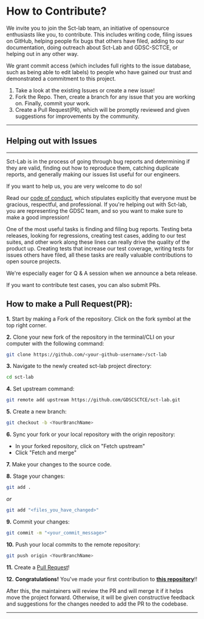 # How to Contribute?

We invite you to join the Sct-lab team, an initiative of opensource enthusiasts like you, to contribute. This includes writing code, filing issues on GitHub, helping people 
fix bugs that others have filed, adding to our documentation, doing outreach about Sct-Lab and GDSC-SCTCE, or helping out in any other way.

We grant commit access (which includes full rights to the issue
database, such as being able to edit labels) to people who have gained
our trust and demonstrated a commitment to this project.
1. Take a look at the existing Issues or create a new issue! 
2. Fork the Repo. Then, create a branch for any issue that you are working on. Finally, commit your work.
3. Create a Pull Request(PR), which will be promptly reviewed and given suggestions for improvements by the community.

---

## Helping out with Issues
-----------------------

Sct-Lab is in the process of going through bug reports and determining if they are valid, finding out
how to reproduce them, catching duplicate reports, and generally making our issues list
useful for our engineers.

If you want to help us, you are very welcome to do so!

Read our [code of conduct](CODE_OF_CONDUCT.md), which stipulates explicitly
that everyone must be gracious, respectful, and professional. If you're helping out
with Sct-lab, you are representing the GDSC team, and so you want to make sure to
make a good impression!

One of the most useful tasks is finding and filing bug reports. Testing
beta releases, looking for regressions, creating test cases, adding to our test suites, and
other work along these lines can really drive the quality of the product up. Creating tests
that increase our test coverage, writing tests for issues others have filed, all these tasks
are really valuable contributions to open source projects.

We're especially eager for Q & A session when we announce a beta release.

If you want to contribute test cases, you can also submit PRs.


## How to make a Pull Request(PR):

**1.** Start by making a Fork of the repository. Click on the fork symbol at the top right corner.

**2.** Clone your new fork of the repository in the terminal/CLI on your computer with the following command:

```bash
git clone https://github.com/<your-github-username>/sct-lab
```

**3.** Navigate to the newly created sct-lab project directory:

```bash
cd sct-lab
```

**4.** Set upstream command:

```bash
git remote add upstream https://github.com/GDSCSCTCE/sct-lab.git
```

**5.** Create a new branch:

```bash
git checkout -b <YourBranchName>
```

**6.** Sync your fork or your local repository with the origin repository:

- In your forked repository, click on "Fetch upstream"
- Click "Fetch and merge"

**7.** Make your changes to the source code.

**8.** Stage your changes:

```bash
git add .
```

_or_

```bash
git add "<files_you_have_changed>"
```

**9.** Commit your changes:

```bash
git commit -m "<your_commit_message>"
```

**10.** Push your local commits to the remote repository:

```bash
git push origin <YourBranchName>
```

**11.** Create a [Pull Request](https://help.github.com/en/github/collaborating-with-issues-and-pull-requests/creating-a-pull-request)!

**12.** **Congratulations!** You've made your first contribution to [**this repository**](https://github.com/GDSCSCTCE/sct-lab)!!

After this, the maintainers will review the PR and will merge it if it helps move the project forward. Otherwise, it will be given constructive feedback 
and suggestions for the changes needed to add the PR to the codebase.

---
